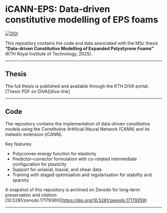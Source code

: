 # iCANN-EPS: Data-driven constitutive modelling of EPS foams

[![DOI](https://zenodo.org/badge/1049388588.svg)](https://doi.org/10.5281/zenodo.17179359)

This repository contains the code and data associated with the MSc thesis  
**“Data-driven Constitutive Modelling of Expanded Polystyrene Foams”** (KTH Royal Institute of Technology, 2025).

---

## Thesis
The full thesis is published and available through the KTH DiVA portal:  
[Thesis PDF on DiVA][diva-link]

---

## Code
The repository contains the implementation of data-driven constitutive models using the Constitutive Artificial Neural Network (CANN) and its inelastic extension (iCANN).  

Key features:
- Polyconvex energy function for elasticity  
- Predictor–corrector formulation with co-rotated intermediate configuration for plasticity  
- Support for uniaxial, biaxial, and shear data  
- Training with staged optimisation and regularisation for stability and sparsity  

A snapshot of this repository is archived on Zenodo for long-term preservation and citation:  
[10.5281/zenodo.17179360][https://doi.org/10.5281/zenodo.17179359]  

---

